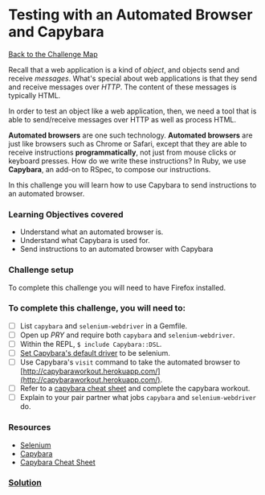 # Testing with an Automated Browser and Capybara

[Back to the Challenge Map](00_challenge_map.md)

Recall that a web application is a kind of *object*, and objects send and receive *messages*. What's special about web applications is that they send and receive messages over *HTTP*. The content of these messages is typically HTML.

In order to test an object like a web application, then, we need a tool that is able to send/receive messages over HTTP as well as process HTML.

**Automated browsers** are one such technology. **Automated browsers** are just like browsers such as Chrome or Safari, except that they are able to receive instructions **programmatically**, not just from mouse clicks or keyboard presses. How do we write these instructions? In Ruby, we use **Capybara**, an add-on to RSpec, to compose our instructions.

In this challenge you will learn how to use Capybara to send instructions to an automated browser.

### Learning Objectives covered
- Understand what an automated browser is.
- Understand what Capybara is used for.
- Send instructions to an automated browser with Capybara

### Challenge setup

To complete this challenge you will need to have Firefox installed.

### To complete this challenge, you will need to:

- [ ] List `capybara` and `selenium-webdriver` in a Gemfile.
- [ ] Open up *PRY* and require both `capybara` and `selenium-webdriver`.
- [ ] Within the REPL, `$ include Capybara::DSL`.
- [ ] [Set Capybara's default driver](https://github.com/jnicklas/capybara#selecting-the-driver) to be selenium.
- [ ] Use Capybara's `visit` command to take the automated browser to [http://capybaraworkout.herokuapp.com/](http://capybaraworkout.herokuapp.com/).
- [ ] Refer to a [capybara cheat sheet](https://www.launchacademy.com/codecabulary/learn-test-driven-development/rspec/capybara-cheat-sheet) and complete the capybara workout.
- [ ] Explain to your pair partner what jobs `capybara` and `selenium-webdriver` do.

### Resources

- [Selenium](http://www.seleniumhq.org/)
- [Capybara](https://github.com/jnicklas/capybara)
- [Capybara Cheat Sheet](https://www.launchacademy.com/codecabulary/learn-test-driven-development/rspec/capybara-cheat-sheet)

### [Solution](solutions/02.md)
